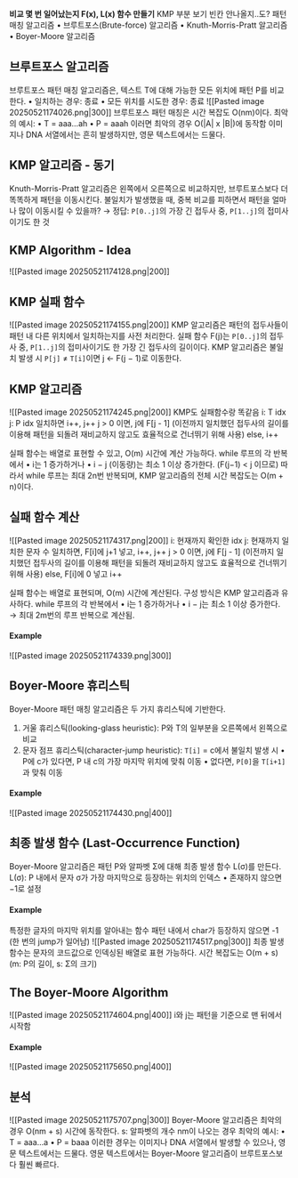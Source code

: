 **비교 몇 번 일어났는지 F(x), L(x) 함수 만들기**
KMP 부분 보기
빈칸 안나올지..도?
패턴 매칭 알고리즘
	•	브루트포스(Brute-force) 알고리즘
	•	Knuth-Morris-Pratt 알고리즘
	•	Boyer-Moore 알고리즘
## 브루트포스 알고리즘 
브루트포스 패턴 매칭 알고리즘은,
텍스트 T에 대해 가능한 모든 위치에 패턴 P를 비교한다.
•	일치하는 경우: 종료
•	모든 위치를 시도한 경우: 종료
![[Pasted image 20250521174026.png|300]]
브루트포스 패턴 매칭은 시간 복잡도 O(nm)이다.
최악의 예시:
•	T = aaa…ah
•	P = aaah
이러면 최악의 경우 O(|A| x |B|)에 동작함
이미지나 DNA 서열에서는 흔히 발생하지만, 영문 텍스트에서는 드물다.
## KMP 알고리즘 - 동기
Knuth-Morris-Pratt 알고리즘은 왼쪽에서 오른쪽으로 비교하지만, 브루트포스보다 더 똑똑하게 패턴을 이동시킨다.
불일치가 발생했을 때, 중복 비교를 피하면서 패턴을 얼마나 많이 이동시킬 수 있을까?
→ 정답: `P[0..j]`의 가장 긴 접두사 중, `P[1..j]`의 접미사이기도 한 것
## KMP Algorithm - Idea
![[Pasted image 20250521174128.png|200]]
## KMP 실패 함수
![[Pasted image 20250521174155.png|200]]
KMP 알고리즘은 패턴의 접두사들이 패턴 내 다른 위치에서 일치하는지를 사전 처리한다.
실패 함수 F(j)는 `P[0..j]`의 접두사 중, `P[1..j]`의 접미사이기도 한 가장 긴 접두사의 길이이다.
KMP 알고리즘은 불일치 발생 시 `P[j]` ≠ `T[i]`이면 j ← F(j − 1)로 이동한다.

## KMP 알고리즘
![[Pasted image 20250521174245.png|200]]
KMP도 실패함수랑 똑같음
i: T idx
j: P idx
일치하면 i++, j++
j > 0 이면, j에 F\[j - 1] (이전까지 일치했던 접두사의 길이를 이용해 패턴을 되돌려 재비교하지 않고도 효율적으로 건너뛰기 위해 사용)
else, i++

실패 함수는 배열로 표현할 수 있고, O(m) 시간에 계산 가능하다.
while 루프의 각 반복에서
•	i는 1 증가하거나
•	i − j (이동량)는 최소 1 이상 증가한다. (F(j−1) < j 이므로)
따라서 while 루프는 최대 2n번 반복되며, KMP 알고리즘의 전체 시간 복잡도는 O(m + n)이다.
## 실패 함수 계산
![[Pasted image 20250521174317.png|200]]
i: 현재까지 확인한 idx
j: 현재까지 일치한 문자 수
일치하면, F\[i]에 j+1 넣고, i++, j++
j > 0 이면, j에 F\[j - 1] (이전까지 일치했던 접두사의 길이를 이용해 패턴을 되돌려 재비교하지 않고도 효율적으로 건너뛰기 위해 사용)
else, F\[i]에 0 넣고 i++

실패 함수는 배열로 표현되며, O(m) 시간에 계산된다.
구성 방식은 KMP 알고리즘과 유사하다.
while 루프의 각 반복에서
•	i는 1 증가하거나
•	i − j는 최소 1 이상 증가한다.
→ 최대 2m번의 루프 반복으로 계산됨.
#### Example
![[Pasted image 20250521174339.png|300]]
## Boyer-Moore 휴리스틱
Boyer-Moore 패턴 매칭 알고리즘은 두 가지 휴리스틱에 기반한다.
1.	거울 휴리스틱(looking-glass heuristic): P와 T의 일부분을 오른쪽에서 왼쪽으로 비교
2.	문자 점프 휴리스틱(character-jump heuristic): `T[i]` = c에서 불일치 발생 시
	•	P에 c가 있다면, P 내 c의 가장 마지막 위치에 맞춰 이동
	•	없다면, `P[0]`을 `T[i+1]`과 맞춰 이동
#### Example
![[Pasted image 20250521174430.png|400]]
## 최종 발생 함수 (Last-Occurrence Function)
Boyer-Moore 알고리즘은 패턴 P와 알파벳 Σ에 대해 최종 발생 함수 L(σ)를 만든다.
L(σ): P 내에서 문자 σ가 가장 마지막으로 등장하는 위치의 인덱스
	•	존재하지 않으면 −1로 설정
#### Example
특정한 글자의 마지막 위치를 알아내는 함수
패턴 내에서 char가 등장하지 않으면 -1 (한 번의 jump가 일어남)
![[Pasted image 20250521174517.png|300]]
최종 발생 함수는 문자의 코드값으로 인덱싱된 배열로 표현 가능하다.
시간 복잡도는 O(m + s) (m: P의 길이, s: Σ의 크기)
## The Boyer-Moore Algorithm
![[Pasted image 20250521174604.png|400]]
i와 j는 패턴을 기준으로 맨 뒤에서 시작함

#### Example
![[Pasted image 20250521175650.png|400]]
## 분석
![[Pasted image 20250521175707.png|300]]
Boyer-Moore 알고리즘은 최악의 경우 O(nm + s) 시간에 동작한다.
s: 알파벳의 개수
nm이 나오는 경우 최악의 예시:
	•	T = aaa…a
	•	P = baaa
이러한 경우는 이미지나 DNA 서열에서 발생할 수 있으나, 영문 텍스트에서는 드물다.
영문 텍스트에서는 Boyer-Moore 알고리즘이 브루트포스보다 훨씬 빠르다.